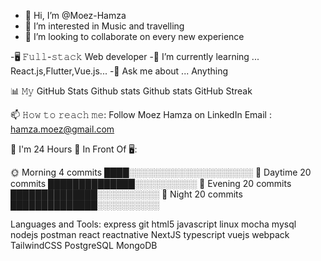 - 👋 Hi, I’m @Moez-Hamza
- 👀 I’m interested in Music and travelling 
- 💞️ I’m looking to collaborate on every new experience

-🖥 𝙵𝚞𝚕𝚕-𝚜𝚝𝚊𝚌𝚔 Web developer
-🌱 I’m currently learning ... React.js,Flutter,Vue.js...
-💬 Ask me about ... Anything

📊 𝙼𝚢 GitHub Stats
Github stats Github stats GitHub Streak

📫 𝙷𝚘𝚠 𝚝𝚘 𝚛𝚎𝚊𝚌𝚑 𝚖𝚎:
Follow Moez Hamza on LinkedIn 
Email :  hamza.moez@gmail.com

🌙 I'm 24 Hours 🦉 In Front Of 🖥:

🌞 Morning    4 commits      ████░░░░░░░░░░░░░░░░░░░░
🌆 Daytime    20  commits    ██████████████░░░░░░░░░░
🌃 Evening    20 commits     ██████████████░░░░░░░░░░
🌙 Night      20 commits     ██████████████░░░░░░░░░░

Languages and Tools:
express git html5 javascript linux mocha mysql nodejs postman react reactnative NextJS typescript vuejs webpack TailwindCSS PostgreSQL MongoDB
